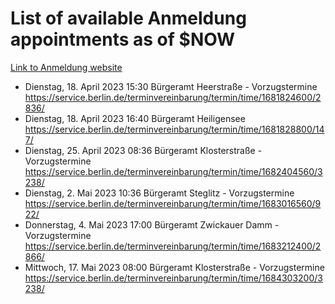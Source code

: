 # List of available Anmeldung appointments as of $NOW
[Link to Anmeldung website](https://service.berlin.de/terminvereinbarung/termin/tag.php?termin=1&anliegen[]=120686&dienstleisterlist=122210,122217,327316,122219,327312,122227,327314,122231,327346,122243,327348,122254,122252,329742,122260,329745,122262,329748,122271,327278,122273,327274,122277,327276,330436,122280,327294,122282,327290,122284,327292,122291,327270,122285,327266,122286,327264,122296,327268,150230,329760,122297,327286,122294,327284,122312,329763,122314,329775,122304,327330,122311,327334,122309,327332,317869,122281,327352,122279,329772,122283,122276,327324,122274,327326,122267,329766,122246,327318,122251,327320,122257,327322,122208,327298,122226,327300&herkunft=http%3A%2F%2Fservice.berlin.de%2Fdienstleistung%2F120686%2F)
- Dienstag, 18. April 2023 15:30 Bürgeramt Heerstraße - Vorzugstermine https://service.berlin.de/terminvereinbarung/termin/time/1681824600/2836/
- Dienstag, 18. April 2023 16:40 Bürgeramt Heiligensee https://service.berlin.de/terminvereinbarung/termin/time/1681828800/147/
- Dienstag, 25. April 2023 08:36 Bürgeramt Klosterstraße - Vorzugstermine https://service.berlin.de/terminvereinbarung/termin/time/1682404560/3238/
- Dienstag, 2. Mai 2023 10:36 Bürgeramt Steglitz - Vorzugstermine https://service.berlin.de/terminvereinbarung/termin/time/1683016560/922/
- Donnerstag, 4. Mai 2023 17:00 Bürgeramt Zwickauer Damm - Vorzugstermine https://service.berlin.de/terminvereinbarung/termin/time/1683212400/2866/
- Mittwoch, 17. Mai 2023 08:00 Bürgeramt Klosterstraße - Vorzugstermine https://service.berlin.de/terminvereinbarung/termin/time/1684303200/3238/
